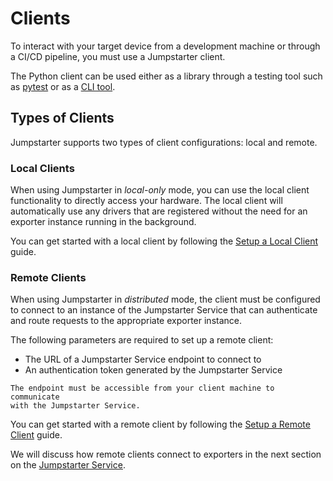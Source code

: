 # Clients

To interact with your target device from a development machine or through a
CI/CD pipeline, you must use a Jumpstarter client.

The Python client can be used either as a library through a testing tool such as
[pytest](https://docs.pytest.org/en/stable/) or as a [CLI
tool](../cli/index.md).

## Types of Clients

Jumpstarter supports two types of client configurations: local and remote.

### Local Clients

When using Jumpstarter in *local-only* mode, you can use the local client
functionality to directly access your hardware. The local client will
automatically use any drivers that are registered without the need for an
exporter instance running in the background.

You can get started with a local client by following the [Setup a Local
Client](../getting-started/setup-local-exporter.md) guide.

### Remote Clients

When using Jumpstarter in *distributed* mode, the client must be configured to
connect to an instance of the Jumpstarter Service that can authenticate and
route requests to the appropriate exporter instance.

The following parameters are required to set up a remote client:
- The URL of a Jumpstarter Service endpoint to connect to
- An authentication token generated by the Jumpstarter Service

```{note}
The endpoint must be accessible from your client machine to communicate
with the Jumpstarter Service.
```

You can get started with a remote client by following the [Setup a Remote
Client](../getting-started/setup-exporter-client.md) guide.

We will discuss how remote clients connect to exporters in the next section on
the [Jumpstarter Service](./service.md).
